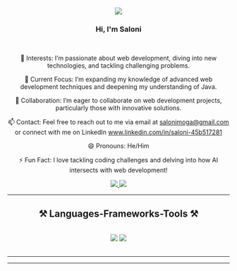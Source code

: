 <h1 align="center">
    <img src="https://readme-typing-svg.herokuapp.com/?font=Righteous&size=35&center=true&vCenter=true&width=500&height=70&duration=4000&lines=Hi+There!+👋;+I'm+Saloni!;" />
</h1>

<h3 align="center">Hi, I'm Saloni</h3>

<br/>

<div align="center">


👀 Interests: I’m passionate about web development, diving into new technologies, and tackling challenging problems.

🌱 Current Focus: I’m expanding my knowledge of advanced web development techniques and deepening my understanding of Java.

💞️ Collaboration: I’m eager to collaborate on web development projects, particularly those with innovative solutions.

📫 Contact: Feel free to reach out to me via email at salonimoga@gmail.com or connect with me on LinkedIn www.linkedin.com/in/saloni-45b517281

😄 Pronouns: He/Him

⚡ Fun Fact: I love tackling coding challenges and delving into how AI intersects with web development!

 </div>
 
<div align="center"> 
  <a href="mailto:salonimoga@gmail.com">
    <img src="https://img.shields.io/badge/Gmail-333333?style=for-the-badge&logo=gmail&logoColor=red" />
  </a>
  <a href="http/www.linkedin.com/in/saloni-45b517281" target="_blank">
    <img src="https://img.shields.io/badge/LinkedIn-0077B5?style=for-the-badge&logo=linkedin&logoColor=white" target="_blank" />
  </a>
</div>

 <hr/>        
 
<h2 align="center">⚒️ Languages-Frameworks-Tools ⚒️</h2>
<br/>
<div align="center">
    <img src="https://skillicons.dev/icons?i=html,css,vscode,github" />
    <img src="https://skillicons.dev/icons?i=python,javascript,c,java,mysql,flask" /><br>
</div>

<br/>
<hr/>


<hr/>

<br/>


